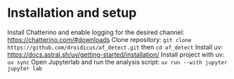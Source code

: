 # Installation and setup
Install Chatterino and enable logging for the desired channel: https://chatterino.com/#downloads
Clone repository: `git clone https://github.com/droidicus/af_detect.git` then `cd af_detect`
Install uv: https://docs.astral.sh/uv/getting-started/installation/
Install project with uv: `uv sync`
Open Jupyterlab and run the analysis script: `uv run --with jupyter jupyter lab`